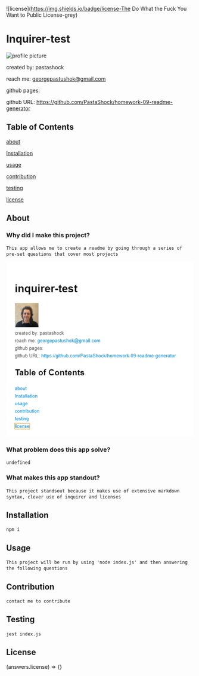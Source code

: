 
![license](https://img.shields.io/badge/license-The Do What the Fuck You Want to Public License-grey)
# Inquirer-test
![profile picture](https://github.com/pastashock.png?size=80)

created by: pastashock

reach me: georgepastushok@gmail.com

github pages: 

github URL: https://github.com/PastaShock/homework-09-readme-generator


## Table of Contents
[about](#about)

[Installation](#Installation)

[usage](#Usage)

[contribution](#Contribution)

[testing](#testing)

[license](#license)

## About

### Why did I make this project?
    This app allows me to create a readme by going through a series of pre-set questions that cover most projects

![screenshot of the app](assets/screenshot.png)

### What problem does this app solve?
    undefined

### What makes this app standout?
    This project standsout because it makes use of extensive markdown syntax, clever use of inquirer and licenses

## Installation
    npm i

## Usage
    This project will be run by using 'node index.js' and then answering the following questions

## Contribution
    contact me to contribute

## Testing
    jest index.js

## License
(answers.license) => {}

    